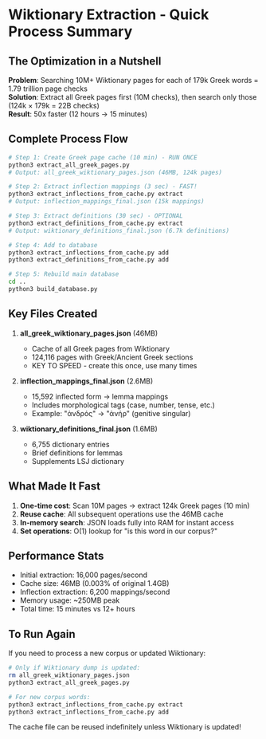 # Wiktionary Extraction - Quick Process Summary

## The Optimization in a Nutshell

**Problem**: Searching 10M+ Wiktionary pages for each of 179k Greek words = 1.79 trillion page checks  
**Solution**: Extract all Greek pages first (10M checks), then search only those (124k × 179k = 22B checks)  
**Result**: 50x faster (12 hours → 15 minutes)

## Complete Process Flow

```bash
# Step 1: Create Greek page cache (10 min) - RUN ONCE
python3 extract_all_greek_pages.py
# Output: all_greek_wiktionary_pages.json (46MB, 124k pages)

# Step 2: Extract inflection mappings (3 sec) - FAST!
python3 extract_inflections_from_cache.py extract
# Output: inflection_mappings_final.json (15k mappings)

# Step 3: Extract definitions (30 sec) - OPTIONAL
python3 extract_definitions_from_cache.py extract  
# Output: wiktionary_definitions_final.json (6.7k definitions)

# Step 4: Add to database
python3 extract_inflections_from_cache.py add
python3 extract_definitions_from_cache.py add

# Step 5: Rebuild main database
cd ..
python3 build_database.py
```

## Key Files Created

1. **all_greek_wiktionary_pages.json** (46MB)
   - Cache of all Greek pages from Wiktionary
   - 124,116 pages with Greek/Ancient Greek sections
   - KEY TO SPEED - create this once, use many times

2. **inflection_mappings_final.json** (2.6MB)
   - 15,592 inflected form → lemma mappings
   - Includes morphological tags (case, number, tense, etc.)
   - Example: "ἀνδρός" → "ἀνήρ" (genitive singular)

3. **wiktionary_definitions_final.json** (1.6MB)
   - 6,755 dictionary entries
   - Brief definitions for lemmas
   - Supplements LSJ dictionary

## What Made It Fast

1. **One-time cost**: Scan 10M pages → extract 124k Greek pages (10 min)
2. **Reuse cache**: All subsequent operations use the 46MB cache
3. **In-memory search**: JSON loads fully into RAM for instant access
4. **Set operations**: O(1) lookup for "is this word in our corpus?"

## Performance Stats

- Initial extraction: 16,000 pages/second
- Cache size: 46MB (0.003% of original 1.4GB)
- Inflection extraction: 6,200 mappings/second
- Memory usage: ~250MB peak
- Total time: 15 minutes vs 12+ hours

## To Run Again

If you need to process a new corpus or updated Wiktionary:

```bash
# Only if Wiktionary dump is updated:
rm all_greek_wiktionary_pages.json
python3 extract_all_greek_pages.py

# For new corpus words:
python3 extract_inflections_from_cache.py extract
python3 extract_inflections_from_cache.py add
```

The cache file can be reused indefinitely unless Wiktionary is updated!